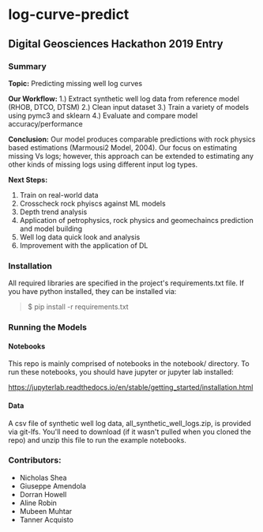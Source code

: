 # log-curve-predict

## Digital Geosciences Hackathon 2019 Entry

### Summary

__Topic:__ Predicting missing well log curves

__Our Workflow:__
1.) Extract synthetic well log data from reference model (RHOB, DTCO, DTSM)
2.) Clean input dataset 
3.) Train a variety of models using pymc3 and sklearn
4.) Evaluate and compare model accuracy/performance
  
__Conclusion:__
Our model produces comparable predictions with rock physics based estimations (Marmousi2 Model, 2004). Our focus on estimating missing Vs logs; however, this approach can be extended to estimating any other kinds of missing logs using different input log types.

__Next Steps:__
1) Train on real-world data
2) Crosscheck rock phyiscs against ML models
3) Depth trend analysis
4) Application of petrophysics, rock physics and geomechaincs prediction and model building
5) Well log data quick look and analysis
6) Improvement with the application of DL

### Installation
All required libraries are specified in the project's requirements.txt file. If you have python installed, they can be installed via: 
  > $ pip install -r requirements.txt

### Running the Models

#### Notebooks

This repo is mainly comprised of notebooks in the notebook/ directory. To run these notebooks, you should have jupyter or jupyter lab installed:

https://jupyterlab.readthedocs.io/en/stable/getting_started/installation.html

#### Data

A csv file of synthetic well log data, all_synthetic_well_logs.zip, is provided via git-lfs. You'll need to download (if it wasn't pulled when you cloned the repo) and unzip this file to run the example notebooks.


### Contributors:
  * Nicholas Shea
  * Giuseppe Amendola
  * Dorran Howell
  * Aline Robin
  * Mubeen Muhtar
  * Tanner Acquisto


